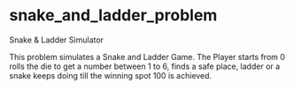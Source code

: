 # snake_and_ladder_problem
Snake & Ladder Simulator

This problem simulates a Snake and Ladder Game. The Player
starts from 0 rolls the die to get a number between 1 to 6, finds
a safe place, ladder or a snake keeps doing till the winning spot
100 is achieved.
